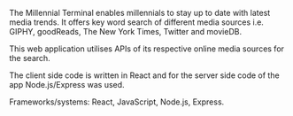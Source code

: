 The Millennial Terminal enables millennials to stay up to date with latest media trends. It offers key word search of different media sources i.e. GIPHY, goodReads, The New York Times, Twitter and movieDB.    
 
This web application utilises APIs of its respective online media sources for the search. 

The client side code is written in React and for the server side code of the app Node.js/Express was used. 

Frameworks/systems: React, JavaScript, Node.js, Express.  

 
